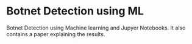 # Botnet Detection using ML
Botnet Detection using Machine learning and Jupyer Notebooks. It also contains a paper explaining the results.
